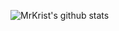 ![MrKrist's github stats](https://github-readme-stats.vercel.app/api?username=sergii-python-developer&show_icons=true&theme=tokyonight)
